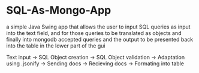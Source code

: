 # SQL-As-Mongo-App
a simple Java Swing app that allows the user to input SQL queries as input into the text field, and for those queries to be translated as objects and finally into mongodb accepted queries and the output to be presented back into the table in the lower part of the gui

Text input -> SQL Object creation -> SQL Object validation -> Adaptation using .jsonify -> Sending docs -> Recieving docs -> Formating into table
